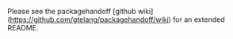 Please see the packagehandoff [github wiki] (https://github.com/gtelang/packagehandoff/wiki) for an extended README. 
